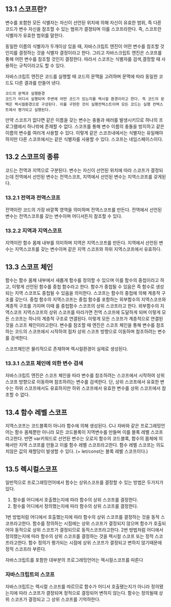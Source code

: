 ## 13.1 스코프란?

변수를 포함한 모든 식별자는 자신이 선언된 위치에 의해 자신이 유효한 범위, 즉 다른 코드가 변수 자신을 참조할 수 있는 범위가 결졍되며 이를 스코프라한다.
즉, 스코프란 식별자가 유효한 범위를 말한다.

동일한 이름의 식별자가 두개이상 있을 때, 자바스크립트 엔진이 어떤 변수를 참조할 것인지를 결정하는 것을 식별자 결정이라고 한다.
그리고 자바스크립트 엔진은 스코프를 통해 어떤 변수를 참조할 것인지 결정한다. 따라서 스코프는 식별자를 검색,결정할 때 사용하는 규칙이라고도 할 수 있다.

자바스크립트 엔진은 코드를 실행할 때 코드의 문맥을 고려하며 문맥에 따라 동일한 코드도 다른 결과를 만들어 낸다.

```
코드의 문맥과 실행환경
코드가 어디서 실행되며 주변에 어떤 코드가 있는지를 렉시컬 환경이라고 한다. 즉 코드의 문맥은 렉시컬환경으로 구성된다. 이를 구현한 것이 실행컨텍스트이며 모든 코드는 실행 컨텍스트에서 평가되고 실행된다.
```

만약 스코프가 없다면 같은 이름을 갖는 변수는 충돌과 에러를 발생시키므로 하나의 프로그램에서 하나밖에 존재할 수 없다. 스코프를 통해 변수 이름의 충돌을 방지하고 같은 이름의 변수를 여러개 사용할 수 있다.
이렇게 같은 스코프내에서는 식별자는 유일해야하지만 다른 스코프에서는 같은 식별자를 사용할 수 있다. 스코프는 네임스페이스이다.

## 13.2 스코프의 종류

코드는 전역과 지역으로 구분된다. 변수는 자신이 선언된 위치에 따라 스코프가 결정되는데 전역에서 선언된 변수는 전역스코프, 지역에서 선언된 변수는 지역스코프를 갖게된다.

### 13.2.1 전역과 전역스코프

전역이란 코드의 가장 바깥쪽 영역을 의미하며 전역스코프를 만든다. 전역에서 선언된 변수는 전역스코프를 갖는 변수이며 어디서든지 참조할 수 있다.

### 13.2.2 지역과 지역스코프

지역이란 함수 몸체 내부를 의미하며 지역은 지역스코프를 만든다. 지역에서 선언된 변수는 지역스코프를 갖는 변수이며 같은 지역 스코프와 하위 지역스코프에서 유효하다.

## 13.3 스코프 체인

함수는 함수 몸체 내부에서 새롭게 함수를 정의할 수 있으며 이를 함수의 중첩이라고 하고, 이렇게 선언된 함수를 중첩 함수라고 한다.
함수가 중첩될 수 있음은 즉 함수로 생성되는 지역 스코프도 중첩될 수 있음을 의미한다. 스코프는 함수의 중첩에 의해 계층적 구조를 갖는다.
중첩 함수의 지역스코프는 중첩 함수를 포함하는 외부함수의 지역스코프와 계층적 구조를 가지며 이때 를 중첩함수 스코프의 상위 스코프라고 한다.
외부함수의 지역스코프
지역스코프의 상위 스코프를 따라가면 전역 스코프에 도달하게 되며 이렇게 모든 스코프는 하나의 계층적 구조로 연결된다.
이렇게 모든 스코프가 계층적으로 연결된 것을 스코프 체인이라고한다.
변수를 참조할 때 엔진은 스코프 체인을 통해 변수를 참조하는 코드의 스코프에서 시작하여 점차 상위 스코프 방향으로 이동하며 참조하려는 변수를 검색한다.

스코프체인은 물리적으로 존재하며 렉시컬환경이 실제로 생성된다.

### 13.3.1 스코프 체인에 의한 변수 검색

자바스크립트 엔진은 스코프 체인을 따라 변수를 참조하려는 스코프에서 시작하여 상위 스코프 방향으로 이동하며 참조하려는 변수를 검색한다.
단, 상위 스코프에서 유효한 변수는 하위 스코프에서도 유효하지만 하위 스코프에서 유효한 변수를 상위 스코프에서 참조할 수 없다.

## 13.4 함수 레벨 스코프

지역스코프는 코드블록이 아니라 함수에 의해 생성된다.
C나 자바와 같은 프로그래밍언어는 함수 몸체뿐만 아니라 모든 코드블록이 지역변수를 만들며 이를 블록 레벨 스코프라고한다.
반면 var키워드로 선언된 변수는 오로지 함수의 코드블록, 함수의 몸체에 의해서만 지역 스코프를 만들고 이를 함수 레벨 스코프라고한다.
함수 레벨 스코프는 의도치않은 값의 재할당이 발생할 수 있다.
(+ let/const는 블록 레벨 스코프이다.)

## 13.5 렉시컬스코프

일반적으로 프로그래밍언어에서 함수는 상위스코프를 결정할 수 있는 방법은 두가지가 있다.

1. 함수를 어디에서 호출했는지에 따라 함수의 상위 스코프를 결정한다.
2. 함수를 어디에서 정의했는지에 따라 함수의 상위 스코프를 결정한다.

1번 방법처럼 어디에서 호출했는지에 따라 함수의 상위 스코프를 결정하는 것을 동적 스코프라고한다. 함수를 정의하는 시점에는 상위 스코프가 결정되지 않으며 함수가 호출되어야 동적으로 상위 스코프가 결정되므로 동적스코프라고한다.
2번 방법처럼 어디에서 정의했는지에 따라 함수의 상위 스코프를 결정하는 것을 렉시컬 스코프 또는 정적 스코프라고한다. 함수 정의가 평가되는 시점에 상위 스코프가 결정되고 변하지 않기때문에 정적 스코프라 부른다.

자바스크립트를 포함한 대부분의 프로그래밍언어는 렉시컬스코프를 따른다

### 자바스크립트의 스코프

자바스크립트는 렉시컬 스코프를 따르므로 함수가 어디서 호출됐는지가 아니라 정의됐는지에 따라 스코프가 결정되며 정적으로 결정되어 변하지 않는다.
함수는 정의될때 상위 스코프가 결정되고 그 상위 스코프를 기억하한다.
